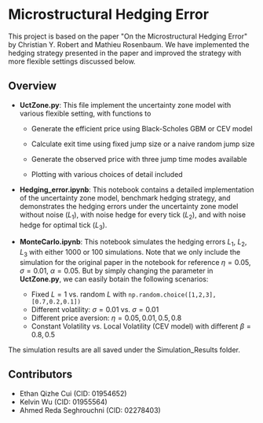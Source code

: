 # Microstructural Hedging Error

This project is based on the paper "On the Microstructural Hedging Error" by Christian Y. Robert and Mathieu Rosenbaum. We have implemented the hedging strategy presented in the paper and improved the strategy with more flexible settings discussed below.

## Overview

- **UctZone.py**: This file implement the uncertainty zone model with various flexible setting, with functions to
  - Generate the efficient price using Black-Scholes GBM or CEV model

  - Calculate exit time using fixed jump size or a naive random jump size

  - Generate the observed price with three jump time modes available

  - Plotting with various choices of detail included

- **Hedging_error.ipynb**: This notebook contains a detailed implementation of the uncertainty zone model, benchmark hedging strategy, and demonstrates the hedging errors under the uncertainty zone model without noise ($L_1$), with noise hedge for every tick ($L_2$), and with noise hedge for optimal tick ($L_3$).

- **MonteCarlo.ipynb**: This notebook simulates the hedging errors $L_1$, $L_2$, $L_3$ with either 1000 or 100 simulations. Note that we only include the simulation for the original paper in the notebook for reference $\eta=0.05$, $\sigma=0.01$, $\alpha = 0.05$. But by simply changing the parameter in **UctZone.py**, we can easily botain the following scenarios:
  - Fixed $L = 1$ vs. random $L$ with `np.random.choice([1,2,3],[0.7,0.2,0.1])`
  - Different volatility: $\sigma = 0.01$ vs. $\sigma = 0.01$
  - Different price aversion: $\eta = 0.05, 0.01, 0.5, 0.8$
  - Constant Volatility vs. Local Volatility (CEV model) with different $\beta = 0.8, 0.5$

The simulation results are all saved under the Simulation_Results folder.

## Contributors

- Ethan Qizhe Cui (CID: 01954652)
- Kelvin Wu (CID: 01955564)
- Ahmed Reda Seghrouchni (CID: 02278403)
